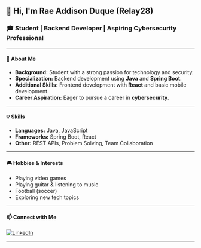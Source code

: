 ## 👋 Hi, I'm Rae Addison Duque (Relay28)

### 🎓 Student | Backend Developer | Aspiring Cybersecurity Professional

---

#### 🌟 About Me

- **Background:** Student with a strong passion for technology and security.
- **Specialization:** Backend development using **Java** and **Spring Boot**.
- **Additional Skills:** Frontend development with **React** and basic mobile development.
- **Career Aspiration:** Eager to pursue a career in **cybersecurity**.

---

#### 💡 Skills

- **Languages:** Java, JavaScript
- **Frameworks:** Spring Boot, React
- **Other:** REST APIs, Problem Solving, Team Collaboration

---

#### 🎮 Hobbies & Interests

- Playing video games
- Playing guitar & listening to music
- Football (soccer)
- Exploring new tech topics

---

#### 📫 Connect with Me
[![LinkedIn](https://img.shields.io/badge/LinkedIn-blue?logo=linkedin&logoColor=white)](https://www.youtube.com/watch?v=dQw4w9WgXcQ)

---

<!--
**Relay28/Relay28** is a ✨ special ✨ repository because its `README.md` (this file) appears on your GitHub profile.
-->
